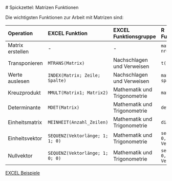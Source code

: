 # Spickzettel: Matrizen Funktionen 

Die wichtigsten Funktionen zur Arbeit mit Matrizen sind:

| Operation | EXCEL Funktion |  EXCEL Funktionsgruppe |  R Funktion/Operator | 
| :--- | :--- |  :--- | :--- | 
| Matrix erstellen | - | - | `matrix(wertevektor, nrows, ncols)` | 
| Transponieren | `MTRANS(Matrix)` |  Nachschlagen und Verweisen | `t()` | 
| Werte auslesen | `INDEX(Matrix; Zeile; Spalte)` | Nachschlagen und Verweisen | `matrix[zeile, spalte]` |  
| Kreuzprodukt | `MMULT(Matrix1; Matrix2)` | Mathematik und Trigonometrie | `matrix1 %*% matrix2` | 
| Determinante | `MDET(Matrix)` | Mathematik und Trigonometrie | `det(matrix)` | 
| Einheitsmatrix | `MEINHEIT(Anzahl_Zeilen)` |  Mathematik und Trigonometrie | `diag(anzahl_zeilen)` | 
| Einheitsvektor | `SEQUENZ(Vektorlänge; 1; 1; 0)` |  Mathematik und Trigonometrie | `seq(from = 1, by = 0, length = Vektorlänge)` |
| Nullvektor | `SEQUENZ(Vektorlänge; 1; 0; 0)` |  Mathematik und Trigonometrie | `seq(from = 0, by = 0, length = Vektorlänge)` |

<a class="btn btn-lg btn-primary" href="https://moodle.zhaw.ch/mod/resource/view.php?id=544747"><i class="fa fa-lg fa-download"></i> EXCEL Beispiele</a>